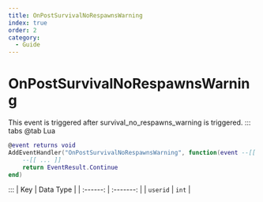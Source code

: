 ```yaml
---
title: OnPostSurvivalNoRespawnsWarning
index: true
order: 2
category:
  - Guide
---
```


# OnPostSurvivalNoRespawnsWarning
This event is triggered after survival_no_respawns_warning is triggered.
::: tabs
@tab Lua
```lua
@event returns void
AddEventHandler("OnPostSurvivalNoRespawnsWarning", function(event --[[ Event ]])
    --[[ ... ]]
    return EventResult.Continue
end)
```

:::
|    Key   | Data Type |
| :------: | :-------: |
| `userid` |   `int`   |